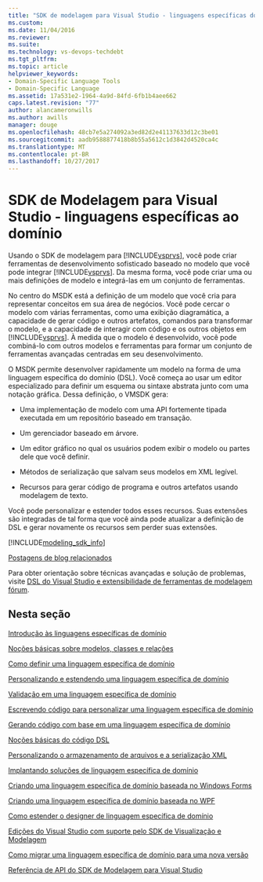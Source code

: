 ```yaml
---
title: "SDK de modelagem para Visual Studio - linguagens específicas do domínio | Microsoft Docs"
ms.custom: 
ms.date: 11/04/2016
ms.reviewer: 
ms.suite: 
ms.technology: vs-devops-techdebt
ms.tgt_pltfrm: 
ms.topic: article
helpviewer_keywords:
- Domain-Specific Language Tools
- Domain-Specific Language
ms.assetid: 17a531e2-1964-4a9d-84fd-6fb1b4aee662
caps.latest.revision: "77"
author: alancameronwills
ms.author: awills
manager: douge
ms.openlocfilehash: 48cb7e5a274092a3ed82d2e41137633d12c3be01
ms.sourcegitcommit: aadb9588877418b8b55a5612c1d3842d4520ca4c
ms.translationtype: MT
ms.contentlocale: pt-BR
ms.lasthandoff: 10/27/2017
---
```

# <a name="modeling-sdk-for-visual-studio---domain-specific-languages"></a>SDK de Modelagem para Visual Studio - linguagens específicas ao domínio
Usando o SDK de modelagem para [!INCLUDE[vsprvs](../code-quality/includes/vsprvs_md.md)], você pode criar ferramentas de desenvolvimento sofisticado baseado no modelo que você pode integrar [!INCLUDE[vsprvs](../code-quality/includes/vsprvs_md.md)]. Da mesma forma, você pode criar uma ou mais definições de modelo e integrá-las em um conjunto de ferramentas.  
  
 No centro do MSDK está a definição de um modelo que você cria para representar conceitos em sua área de negócios. Você pode cercar o modelo com várias ferramentas, como uma exibição diagramática, a capacidade de gerar código e outros artefatos, comandos para transformar o modelo, e a capacidade de interagir com código e os outros objetos em [!INCLUDE[vsprvs](../code-quality/includes/vsprvs_md.md)]. À medida que o modelo é desenvolvido, você pode combiná-lo com outros modelos e ferramentas para formar um conjunto de ferramentas avançadas centradas em seu desenvolvimento.  
  
 O MSDK permite desenvolver rapidamente um modelo na forma de uma linguagem específica do domínio (DSL). Você começa ao usar um editor especializado para definir um esquema ou sintaxe abstrata junto com uma notação gráfica. Dessa definição, o VMSDK gera:  
  
-   Uma implementação de modelo com uma API fortemente tipada executada em um repositório baseado em transação.  
  
-   Um gerenciador baseado em árvore.  
  
-   Um editor gráfico no qual os usuários podem exibir o modelo ou partes dele que você definir.  
  
-   Métodos de serialização que salvam seus modelos em XML legível.  
  
-   Recursos para gerar código de programa e outros artefatos usando modelagem de texto.  
  
 Você pode personalizar e estender todos esses recursos. Suas extensões são integradas de tal forma que você ainda pode atualizar a definição de DSL e gerar novamente os recursos sem perder suas extensões.  
  
[!INCLUDE[modeling_sdk_info](includes/modeling_sdk_info.md)]
 
 [Postagens de blog relacionados](https://blogs.msdn.microsoft.com/visualstudioalm/tag/code-index/)
  
 Para obter orientação sobre técnicas avançadas e solução de problemas, visite [DSL do Visual Studio e extensibilidade de ferramentas de modelagem fórum](http://go.microsoft.com/fwlink/?LinkID=186074).  
  
## <a name="in-this-section"></a>Nesta seção  
 [Introdução às linguagens específicas de domínio](../modeling/getting-started-with-domain-specific-languages.md)  
  
 [Noções básicas sobre modelos, classes e relações](../modeling/understanding-models-classes-and-relationships.md)  
  
 [Como definir uma linguagem específica de domínio](../modeling/how-to-define-a-domain-specific-language.md)  
  
 [Personalizando e estendendo uma linguagem específica de domínio](../modeling/customizing-and-extending-a-domain-specific-language.md)  
  
 [Validação em uma linguagem específica de domínio](../modeling/validation-in-a-domain-specific-language.md)  
  
 [Escrevendo código para personalizar uma linguagem específica de domínio](../modeling/writing-code-to-customise-a-domain-specific-language.md)  
  
 [Gerando código com base em uma linguagem específica de domínio](../modeling/generating-code-from-a-domain-specific-language.md)  
  
 [Noções básicas do código DSL](../modeling/understanding-the-dsl-code.md)  
  
 [Personalizando o armazenamento de arquivos e a serialização XML](../modeling/customizing-file-storage-and-xml-serialization.md)  
  
 [Implantando soluções de linguagem específica de domínio](../modeling/deploying-domain-specific-language-solutions.md)  
  
 [Criando uma linguagem específica de domínio baseada no Windows Forms](../modeling/creating-a-windows-forms-based-domain-specific-language.md)  
  
 [Criando uma linguagem específica de domínio baseada no WPF](../modeling/creating-a-wpf-based-domain-specific-language.md)  
  
 [Como estender o designer de linguagem específica de domínio](../modeling/how-to-extend-the-domain-specific-language-designer.md)  
  
 [Edições do Visual Studio com suporte pelo SDK de Visualização e Modelagem](../modeling/supported-visual-studio-editions-for-visualization-amp-modeling-sdk.md)  
  
 [Como migrar uma linguagem específica de domínio para uma nova versão](../modeling/how-to-migrate-a-domain-specific-language-to-a-new-version.md)  
  
 [Referência de API do SDK de Modelagem para Visual Studio](../modeling/api-reference-for-modeling-sdk-for-visual-studio.md)
